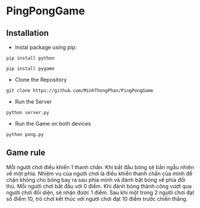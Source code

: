 # PingPongGame
## Installation

- Instal package using pip:

```
pip install python
```

```
pip install pygame
```

- Clone the Repository

```
git clone https://github.com/MinhThongPhan/PingPongGame
```

- Run the Server

```
python server.py
```

- Run the Game on both devices

```
python pong.py
```



## Game rule

Mỗi người chơi điều khiển 1 thanh chắn. Khi bắt đầu bóng sẽ bắn ngẫu nhiên về một phía.
Nhiệm vụ của người chơi là điều khiển thanh chắn của mình để chặn không cho bóng bay ra sau phía mình và đánh bật bóng về phía đối thủ.
Mỗi người chơi bắt đầu với 0 điểm. Khi đánh bóng thành công vượt qua người chơi đối diện, sẽ nhận được 1 điểm.
Sau khi một trong 2 người chơi đạt số điểm 10, trò chơi kết thúc với người chơi đạt 10 điểm trước chiến thắng.

